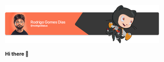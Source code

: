 
<img src="https://github.com/rodrigogmdias/rodrigogmdias/blob/master/thumb_profile.png?raw=true" alt="Rodrigo Gomes Dias">

### Hi there 👋

<!--
**rodrigogmdias/rodrigogmdias** is a ✨ _special_ ✨ repository because its `README.md` (this file) appears on your GitHub profile.

Here are some ideas to get you started:

- 🔭 I’m currently working on ...
- 🌱 I’m currently learning ...
- 👯 I’m looking to collaborate on ...
- 🤔 I’m looking for help with ...
- 💬 Ask me about ...
- 📫 How to reach me: ...
- 😄 Pronouns: ...
- ⚡ Fun fact: ...
-->
